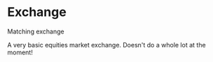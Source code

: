# Exchange
Matching exchange

A very basic equities market exchange. Doesn't do a whole lot at the moment!
